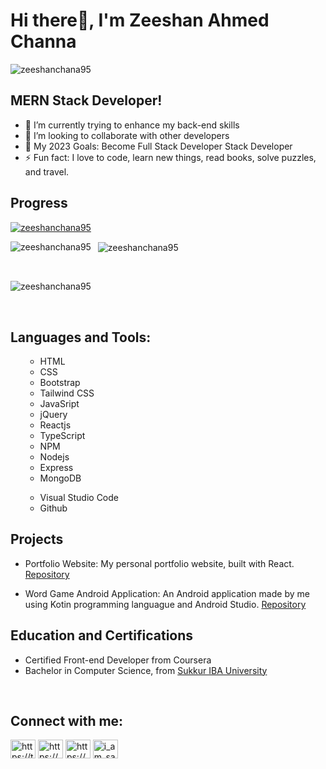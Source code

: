 # Hi there👋, I'm Zeeshan Ahmed Channa 
<p align="left"> <img src="https://komarev.com/ghpvc/?username=zeeshanchana95&label=Profile%20views&color=0e75b6&style=flat" alt="zeeshanchana95" /> </p>

## MERN Stack Developer!
- 🌱 I’m currently trying to enhance my back-end skills
- 👯 I’m looking to collaborate with other developers
- 🥅 My 2023 Goals: Become Full Stack Developer Stack Developer
- ⚡ Fun fact: I love to code, learn new things, read books, solve puzzles, and travel.

## Progress
<p align="left"> <a href="https://github.com/ryo-ma/github-profile-trophy"><img src="https://github-profile-trophy.vercel.app/?username=zeeshanchana95" alt="zeeshanchana95" /></a></p>


<p>
  <img align="left" src="https://github-readme-stats.vercel.app/api/top-langs?username=zeeshanchana95&show_icons=true&locale=en&layout=compact" alt="zeeshanchana95" />
</p>


<p>&nbsp;
  <img align="center" src="https://github-readme-stats.vercel.app/api?username=zeeshanchana95&show_icons=true&locale=en" alt="zeeshanchana95" />
</p>
<br>
<p>
  <img align="center" src="https://github-readme-streak-stats.herokuapp.com/?user=zeeshanchana95&" alt="zeeshanchana95" />
</p>
<br>


## Languages and Tools:
<ul>
	<ul>
		<li>HTML</li>
		<li>CSS</li>
		<li>Bootstrap</li>
		<li>Tailwind CSS</li>
		<li>JavaSript</li>
		<li>jQuery</li>
		<li>Reactjs</li>
		<li>TypeScript</li>
		<li>NPM</li>
		<li>Nodejs</li>
		<li>Express</li>
		<li>MongoDB</li>
	</ul>
	<ul>
		<li>Visual Studio Code</li>
		<li>Github</li>
	</ul>
</ul>


## Projects
- Portfolio Website: My personal portfolio website, built with React. [Repository](https://github.com/zeeshanchana95/personal-portfolio_web-engineering-project)

- Word Game Android Application: An Android application made by me using Kotin programming languague and Android Studio. [Repository](https://github.com/zeeshanchana95/words_game-android-app-mobile_application_development_project.git)



## Education and Certifications
- Certified Front-end Developer from Coursera
- Bachelor in Computer Science, from <a href="https://iba-suk.edu.pk/">Sukkur IBA University<a>
<br>


## Connect with me:
<p align="left">
<a href="https://twitter.com/Zeeshan66313006" target="blank"><img align="center" src="https://raw.githubusercontent.com/rahuldkjain/github-profile-readme-generator/master/src/images/icons/Social/twitter.svg" alt="https://twitter.com/Zeeshan66313006" height="30" width="40" /></a>
<a href="https://www.linkedin.com/in/zeeshan-ahmed-428830194/" target="blank"><img align="center" src="https://raw.githubusercontent.com/rahuldkjain/github-profile-readme-generator/master/src/images/icons/Social/linked-in-alt.svg" alt="https://www.linkedin.com/in/zeeshan-ahmed-428830194/" height="30" width="40" /></a>
<a href="https://web.facebook.com/profile.php?id=100019663605554?_rdc=1&_rdr" target="blank"><img align="center" src="https://raw.githubusercontent.com/rahuldkjain/github-profile-readme-generator/master/src/images/icons/Social/facebook.svg" alt="https://web.facebook.com/profile.php?id=100019663605554?_rdc=1&_rdr" height="30" width="40" /></a>
<a href="https://www.instagram.com/a_zeeshan95/" target="blank"><img align="center" src="https://raw.githubusercontent.com/rahuldkjain/github-profile-readme-generator/master/src/images/icons/Social/instagram.svg" alt="i_am_samadchandio" height="30" width="40" /></a>
</p>


  
